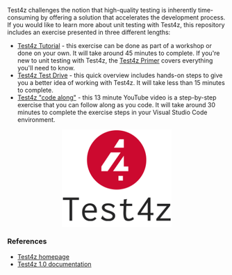 Test4z challenges the notion that high-quality testing is inherently time-consuming by offering a solution that accelerates the development process.
If you would like to learn more about unit testing with Test4z, this repository includes an exercise presented in three different lengths:

* [Test4z Tutorial](https://github.com/workshopdemos/test4z/tree/main/workshop#readme) - this exercise can be done as part of a workshop
or done on your own. It will take around 45 minutes to complete. If you're new to unit testing with Test4z, the [Test4z Primer](https://github.com/workshopdemos/test4z/blob/main/docs/Test4z-Primer.pdf) covers everything you'll need to know.
* [Test4z Test Drive](https://github.com/workshopdemos/test4z/tree/main/testdrive#readme) - this quick overview includes hands-on
steps to give you a better idea of working with Test4z. It will take less than 15 minutes to complete.
* [Test4z "code along"](https://www.youtube.com/watch?v=0hFXFf17kEI) - this 13 minute YouTube video is a step-by-step exercise
that you can follow along as you code. It will take around 30 minutes to complete the exercise steps in your Visual Studio Code environment.

<img src="images/test4z-logo.png" width="500px" alt="Test4z" style="display: block; margin-left: auto; margin-right: auto; width: 50%;" >

### References

* [Test4z homepage](https://mainframe.broadcom.com/test4z)
* [Test4z 1.0 documentation](https://techdocs.broadcom.com/us/en/ca-mainframe-software/devops/test4z/1-0.html)
